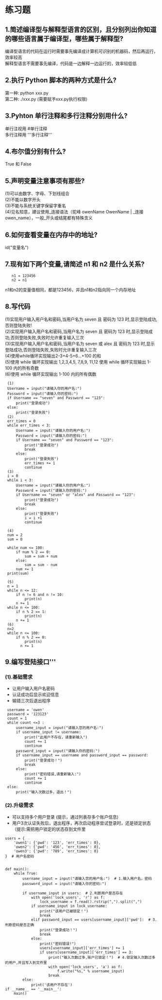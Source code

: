 
# 练习题

## 1.简述编译型与解释型语言的区别，且分别列出你知道的哪些语言属于编译型，哪些属于解释型?
   编译型语言的代码在运行时需要事先编译成计算机可识别的机器码，然后再运行，效率较高  
   解释型语言不需要事先编译，代码是一边解释一边运行的，效率较低低

## 2.执行 Python 脚本的两种方式是什么?
   第一种: python xxx.py  
   第二种: ./xxx.py (需要赋予xxx.py执行权限)

## 3.Pyhton 单行注释和多行注释分别用什么?
   单行注视用 #单行注释  
   多行注释用 '''多行注释'''
   
## 4.布尔值分别有什么?
   True 和 False

## 5.声明变量注意事项有那些?
   (1)可以由数字、字母、下划线组合  
   (2)不能以数字开头  
   (3)不能与系统关键字保留字重名  
   (4)见名知意，建议使用_连接语法（驼峰 owenName OwenName | _连接  owen_name），一般_开头或结尾都有特殊含义

## 6.如何查看变量在内存中的地址?
   id("变量名")
## 7.现有如下两个变量,请简述 n1 和 n2 是什么关系?
       n1 = 123456
       n2 = n1
   n1和n2的变量值相同，都是123456，并且n1和n2指向同一个内存地址

## 8.写代码
 (1)实现用户输入用户名和密码,当用户名为 seven 且 密码为 123 时,显示登陆成功,否则登陆失败!  
 (2)实现用户输入用户名和密码,当用户名为 seven 且 密码为 123 时,显示登陆成功,否则登陆失败,失败时允许重复输入三次  
 (3)实现用户输入用户名和密码,当用户名为 seven 或 alex 且 密码为 123 时,显示登陆成功,否则登陆失败,失败时允许重复输入三次  
 (4)使用while循环实现输出2-3+4-5+6...+100 的和  
 (5)使用 while 循环实现输出 1,2,3,4,5, 7,8,9, 11,12 使用 while 循环实现输出 1-100 内的所有奇数  
 (6)使用 while 循环实现输出 1-100 内的所有偶数

```
 (1)
 Username = input("请输入你的用户名:")
 Password = input("请输入你的密码:")
 if Username == "seven" and Password == "123":
     print("登录成功")
 else:
     print("登录失败")
 (2)
 err_times = 0
 while err_times < 3:
     Username = input("请输入你的用户名:")
     Password = input("请输入你的密码:")
     if Username == "seven" and Password == "123":
         print("登录成功")
         break
     else:
         print("登录失败")
         err_times += 1
         continue
 (3)
 i = 0
 while i < 3:
     Username = input("请输入你的用户名:")
     Password = input("请输入你的密码:")
     if Username == "seven" or "alex" and Password == "123":
         print("登录成功")
         break
     else:
         print("登录失败")
         i = i +1
         continue

 (4)
 num = 2
 sum = 0

 while num <= 100:
     if num % 2 == 0:
         sum = sum + num
     else:
         sum = sum - num
     num += 1
 print(sum)

 (5)
 n = 1
 while n <= 12:
     if n != 6 and n != 10:
         print(n)
     n += 1
 while n <= 100:
     if n % 2 == 1:
         print(n)
     n += 1
 (6)
 n=2
 while n <= 100:
     if n % 2 == 0:
         print(n)
       n += 1
```

## 9.编写登陆接口'''
### (1).基础需求
   * 让用户输入用户名密码  
   * 认证成功后显示欢迎信息  
   * 输错三次后退出程序

```
 username = 'owen'
 password = '123123'
 count = 1
 while count <=3 :
     username_input = input("请输入您的用户名:")
     if username_input != username:
         print("此用户不存在，请重新输入")
         count += 1
         continue
     password_input = input("请输入你的密码:")
     if username_input == username and password_input == password:
         print("登录成功！")
         break
     else:
         print("密码错误,请重新输入:")
         count += 1
         continue
 else:
     print("输入次数过多，退出！")
 ```

### (2).升级需求
 * 可以支持多个用户登录 (提示，通过列表存多个账户信息)
 * 用户3次认证失败后，退出程序，再次启动程序尝试登录时，还是锁定状态（提示:需把用户锁定的状态存到文件里

```
users = {
    'owen1': {'pwd': '123', 'err_times': 0},
    'owen2': {'pwd': '456', 'err_times': 0},
    'owen3': {'pwd': '789', 'err_times': 0}
}  # 用户名密码


def main():
    while True:
        username_input = input("请输入您的用户名:")  # 1.输入用户名，密码
        password_input = input("请输入你的密码:")

        if username_input in users:  # 2.判断用户是否存在
            with open('lock_users', 'r') as f:
                lock_username = f.read().rstrip(",").split(",")
            if username_input in lock_username:
                print("该用户已被锁定！")
                break
            elif password_input == users[username_input]['pwd']:  # 3.判断密码是否正确
                print("登录成功！")
                break
            else:
                print("密码错误!")
                users[username_input]['err_times'] += 1
                if users[username_input]['err_times'] == 3:
                    print("输入次数过多,账户已锁定！")  # 4.锁定输入次数过多的用户,并且写入到文件里
                    with open('lock_users', 'a') as f:
                        f.write("%s," % username_input)
                    break
        else:
            print('该用户不存在')
if __name__ == '__main__':
    main()
```
